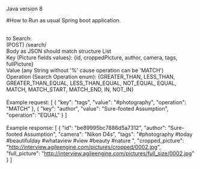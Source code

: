 Java version 8

#How to
Run as usual Spring boot application.

<br />to Search:<br />
(POST) /search/<br />
Body as JSON should match structure List<SearchCriteria> <br />
Key (Picture fields values): {id, croppedPicture, author, camera, tags, fullPicture}<br />
Value (any String without '%' cause operation can be 'MATCH')<br />
Operation (Search Operation enum): {GREATER_THAN,
                                        LESS_THAN,
                                        GREATER_THAN_EQUAL,
                                        LESS_THAN_EQUAL,
                                        NOT_EQUAL,
                                        EQUAL,
                                        MATCH,
                                        MATCH_START,
                                        MATCH_END,
                                        IN,
                                        NOT_IN}  <br /><br />
Example request:
[
    {
        "key": "tags",
        "value": "#photography",
        "operation": "MATCH"
    },
    {
        "key": "author",
        "value": "Sure-footed Assumption",
        "operation": "EQUAL"
    }
]
 <br /><br />
Example response:
[
    {
        "id": "be89995bc7886d5a7312",
        "author": "Sure-footed Assumption",
        "camera": "Nikon D4s",
        "tags": "#photography #today #beautifulday #whataview #view #beauty #nature ",
        "cropped_picture": "http://interview.agileengine.com/pictures/cropped/0002.jpg",
        "full_picture": "http://interview.agileengine.com/pictures/full_size/0002.jpg"
    }
]
